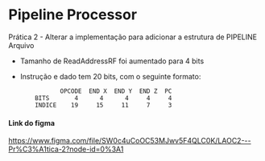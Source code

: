 # Pipeline Processor

Prática 2 - Alterar a implementação para adicionar a estrutura de PIPELINE Arquivo

* Tamanho de ReadAddressRF foi aumentado para 4 bits

* Instrução e dado tem 20 bits, com o seguinte formato:

                 OPCODE  END X  END Y  END Z  PC
          BITS       4      4      4     4     4
          INDICE    19     15     11     7     3

#### Link do figma

https://www.figma.com/file/SW0c4uCoOC53MJwv5F4QLC0K/LAOC2---Pr%C3%A1tica-2?node-id=0%3A1

